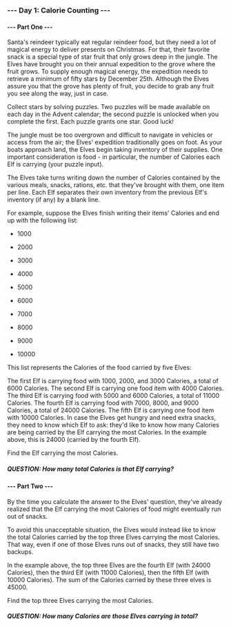 ### --- Day 1: Calorie Counting ---

#### --- Part One ---

Santa's reindeer typically eat regular reindeer food, but they need a lot of magical
energy to deliver presents on Christmas. For that, their favorite snack is a special
type of star fruit that only grows deep in the jungle. The Elves have brought you
on their annual expedition to the grove where the fruit grows.
To supply enough magical energy, the expedition needs to retrieve a minimum of
fifty stars by December 25th. Although the Elves assure you that the grove has
plenty of fruit, you decide to grab any fruit you see along the way, just in case.

Collect stars by solving puzzles. Two puzzles will be made available on each day
in the Advent calendar; the second puzzle is unlocked when you complete the first.
Each puzzle grants one star. Good luck!

The jungle must be too overgrown and difficult to navigate in vehicles or access
from the air; the Elves' expedition traditionally goes on foot. As your boats
approach land, the Elves begin taking inventory of their supplies. One important
consideration is food - in particular, the number of Calories each Elf is carrying
(your puzzle input).

The Elves take turns writing down the number of Calories contained by the various
meals, snacks, rations, etc. that they've brought with them, one item per line.
Each Elf separates their own inventory from the previous Elf's inventory (if any)
by a blank line.

For example, suppose the Elves finish writing their items' Calories and end up
with the following list:

* 1000
* 2000
* 3000


* 4000


* 5000
* 6000


* 7000
* 8000
* 9000


* 10000

This list represents the Calories of the food carried by five Elves:

The first Elf is carrying food with 1000, 2000, and 3000 Calories, a total of
6000 Calories.
The second Elf is carrying one food item with 4000 Calories.
The third Elf is carrying food with 5000 and 6000 Calories, a total of 11000
Calories.
The fourth Elf is carrying food with 7000, 8000, and 9000 Calories, a total of
24000 Calories.
The fifth Elf is carrying one food item with 10000 Calories.
In case the Elves get hungry and need extra snacks, they need to know which Elf
to ask: they'd like to know how many Calories are being carried by the Elf
carrying the most Calories. In the example above, this is 24000 (carried by the
fourth Elf).

Find the Elf carrying the most Calories. 
##### QUESTION: How many total Calories is that Elf carrying?



#### --- Part Two ---
By the time you calculate the answer to the Elves' question, they've already
realized that the Elf carrying the most Calories of food might eventually run
out of snacks.

To avoid this unacceptable situation, the Elves would instead like to know the
total Calories carried by the top three Elves carrying the most Calories. That way,
even if one of those Elves runs out of snacks, they still have two backups.

In the example above, the top three Elves are the fourth Elf (with 24000 Calories),
then the third Elf (with 11000 Calories), then the fifth Elf (with 10000 Calories).
The sum of the Calories carried by these three elves is 45000.

Find the top three Elves carrying the most Calories. 

##### QUESTION: How many Calories are those Elves carrying in total?